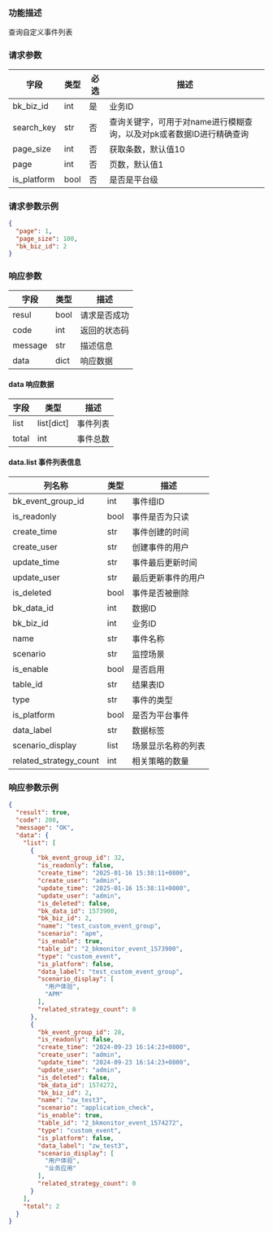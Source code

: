 ### 功能描述

查询自定义事件列表


### 请求参数

| 字段          | 类型   | 必选 | 描述                                     |
|-------------|------|----|----------------------------------------|
| bk_biz_id   | int  | 是  | 业务ID                                   |
| search_key  | str  | 否  | 查询关键字，可用于对name进行模糊查询，以及对pk或者数据ID进行精确查询 |
| page_size   | int  | 否  | 获取条数，默认值10                             |
| page        | int  | 否  | 页数，默认值1                                |
| is_platform | bool | 否  | 是否是平台级                                 |

### 请求参数示例

```json
{
  "page": 1,
  "page_size": 100,
  "bk_biz_id": 2
}
```

### 响应参数

| 字段      | 类型   | 描述     |
|---------|------|--------|
| resul   | bool | 请求是否成功 |
| code    | int  | 返回的状态码 |
| message | str  | 描述信息   |
| data    | dict | 响应数据   |

#### data 响应数据

| 字段    | 类型         | 描述   |
|-------|------------|------|
| list  | list[dict] | 事件列表 |
| total | int        | 事件总数 |

#### data.list 事件列表信息

| 列名称                    | 类型   | 描述        |
|------------------------|------|-----------|
| bk_event_group_id      | int  | 事件组ID     |
| is_readonly            | bool | 事件是否为只读   |
| create_time            | str  | 事件创建的时间   |
| create_user            | str  | 创建事件的用户   |
| update_time            | str  | 事件最后更新时间  |
| update_user            | str  | 最后更新事件的用户 |
| is_deleted             | bool | 事件是否被删除   |
| bk_data_id             | int  | 数据ID      |
| bk_biz_id              | int  | 业务ID      |
| name                   | str  | 事件名称      |
| scenario               | str  | 监控场景      |
| is_enable              | bool | 是否启用      |
| table_id               | str  | 结果表ID     |
| type                   | str  | 事件的类型     |
| is_platform            | bool | 是否为平台事件   |
| data_label             | str  | 数据标签      |
| scenario_display       | list | 场景显示名称的列表 |
| related_strategy_count | int  | 相关策略的数量   |

### 响应参数示例

```json
{
  "result": true,
  "code": 200,
  "message": "OK",
  "data": {
    "list": [
      {
        "bk_event_group_id": 32,
        "is_readonly": false,
        "create_time": "2025-01-16 15:38:11+0800",
        "create_user": "admin",
        "update_time": "2025-01-16 15:38:11+0800",
        "update_user": "admin",
        "is_deleted": false,
        "bk_data_id": 1573900,
        "bk_biz_id": 2,
        "name": "test_custom_event_group",
        "scenario": "apm",
        "is_enable": true,
        "table_id": "2_bkmonitor_event_1573900",
        "type": "custom_event",
        "is_platform": false,
        "data_label": "test_custom_event_group",
        "scenario_display": [
          "用户体验",
          "APM"
        ],
        "related_strategy_count": 0
      },
      {
        "bk_event_group_id": 28,
        "is_readonly": false,
        "create_time": "2024-09-23 16:14:23+0800",
        "create_user": "admin",
        "update_time": "2024-09-23 16:14:23+0800",
        "update_user": "admin",
        "is_deleted": false,
        "bk_data_id": 1574272,
        "bk_biz_id": 2,
        "name": "zw_test3",
        "scenario": "application_check",
        "is_enable": true,
        "table_id": "2_bkmonitor_event_1574272",
        "type": "custom_event",
        "is_platform": false,
        "data_label": "zw_test3",
        "scenario_display": [
          "用户体验",
          "业务应用"
        ],
        "related_strategy_count": 0
      }
    ],
    "total": 2
  }
}
```

